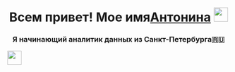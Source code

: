 <h1 align="center">Всем привет! Мое имя<a href="https://daniilshat.ru/" target="_blank">Антонина</a> 
<img src="https://github.com/blackcater/blackcater/raw/main/images/Hi.gif" height="32"/></h1>
<h3 align="center">Я начинающий аналитик данных из Санкт-Петербурга🇷🇺</h3>



<img height="32" width="32" src="https://simpleicons.org/icons/python.svg)https://simpleicons.org/icons/python.svg" />
